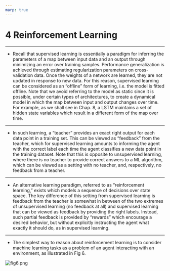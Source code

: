 ```yaml
---
marp: true
---
```

# 4 Reinforcement Learning

---
* Recall that supervised learning is essentially a paradigm for inferring the parameters
of a map between input data and an output through minimizing an error over training
samples. Performance generalization is achieved through estimating regularization
parameters on cross-validation data. Once the weights of a network are learned,
they are not updated in response to new data. For this reason, supervised learning
can be considered as an “offline” form of learning, i.e. the model is fitted offline.
Note that we avoid referring to the model as static since it is possible, under certain
types of architectures, to create a dynamical model in which the map between input
and output changes over time. For example, as we shall see in Chap. 8, a LSTM
maintains a set of hidden state variables which result in a different form of the map
over time.

----
* In such learning, a “teacher” provides an exact right output for each data point
in a training set. This can be viewed as “feedback” from the teacher, which for
supervised learning amounts to informing the agent with the correct label each time
the agent classifies a new data point in the training dataset. Note that this is opposite
to unsupervised learning, where there is no teacher to provide correct answers to a
ML algorithm, which can be viewed as a setting with no teacher, and, respectively,
no feedback from a teacher.

----
* An alternative learning paradigm, referred to as “reinforcement learning,” exists
which models a sequence of decisions over state space. The key difference of
this setting from supervised learning is feedback from the teacher is somewhat
in between of the two extremes of unsupervised learning (no feedback at all) and
supervised learning that can be viewed as feedback by providing the right labels.
Instead, such partial feedback is provided by “rewards” which encourage a desired
behavior, but without explicitly instructing the agent what exactly it should do, as in
supervised learning.

---
* The simplest way to reason about reinforcement learning is to consider machine
learning tasks as a problem of an agent interacting with an environment, as
illustrated in Fig 6.

![fig6.png](Presentation1104\fig6.png)



